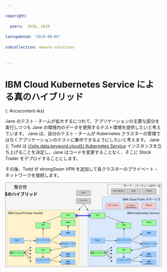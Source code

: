 ```yaml
---

copyright:

  years:  2016, 2019

lastupdated: "2019-08-05"

subcollection: vmware-solutions


---
```


# IBM Cloud Kubernetes Service による真のハイブリッド
{: #vcscontent-iks}

Jane のテスト・チームが拡大するにつれて、アプリケーションの主要な部分を実行しつつも Jane の環境内のデータを使用するテスト環境を提供したいと考えています。 Jane は、自分のテスト・チームが Kubernetes クラスターの管理ではなくアプリケーションのテストに集中できるようにしたいと考えます。 Jane と Todd は [{{site.data.keyword.cloud}} Kubernetes
Service](https://www.ibm.com/cloud/container-service) インスタンスを立ち上げることを決定し、Jane はコードを変更することなく、そこに Stock Trader をデプロイすることにします。

その後、Todd が strongSwan VPN を追加して各クラスターのプライベート・ネットワークを接続します。

![本当のハイブリッド・アプリケーションとしての Stock Trader](../../images/vcscontent-truehybrid.svg "本当のハイブリッド・アプリケーションとして Stock Trader")
